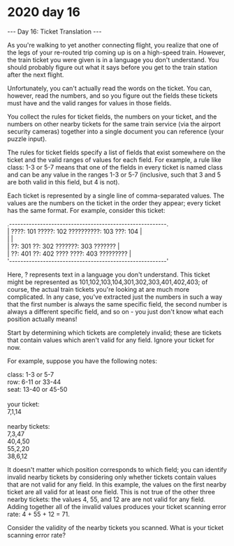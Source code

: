 # 2020 day 16

--- Day 16: Ticket Translation ---

As you're walking to yet another connecting flight, you realize that one of the legs of your re-routed trip coming up is on a high-speed train. However, the train ticket you were given is in a language you don't understand. You should probably figure out what it says before you get to the train station after the next flight.



Unfortunately, you can't actually read the words on the ticket. You can, however, read the numbers, and so you figure out the fields these tickets must have and the valid ranges for values in those fields.



You collect the rules for ticket fields, the numbers on your ticket, and the numbers on other nearby tickets for the same train service (via the airport security cameras) together into a single document you can reference (your puzzle input).



The rules for ticket fields specify a list of fields that exist somewhere on the ticket and the valid ranges of values for each field. For example, a rule like class: 1-3 or 5-7 means that one of the fields in every ticket is named class and can be any value in the ranges 1-3 or 5-7 (inclusive, such that 3 and 5 are both valid in this field, but 4 is not).



Each ticket is represented by a single line of comma-separated values. The values are the numbers on the ticket in the order they appear; every ticket has the same format. For example, consider this ticket:



.--------------------------------------------------------.\
| ????: 101    ?????: 102   ??????????: 103     ???: 104 |\
|                                                        |\
| ??: 301  ??: 302             ???????: 303      ??????? |\
| ??: 401  ??: 402           ???? ????: 403    ????????? |\
'--------------------------------------------------------'



Here, ? represents text in a language you don't understand. This ticket might be represented as 101,102,103,104,301,302,303,401,402,403; of course, the actual train tickets you're looking at are much more complicated. In any case, you've extracted just the numbers in such a way that the first number is always the same specific field, the second number is always a different specific field, and so on - you just don't know what each position actually means!



Start by determining which tickets are completely invalid; these are tickets that contain values which aren't valid for any field. Ignore your ticket for now.



For example, suppose you have the following notes:



class: 1-3 or 5-7\
row: 6-11 or 33-44\
seat: 13-40 or 45-50\
\
your ticket:\
7,1,14\
\
nearby tickets:\
7,3,47\
40,4,50\
55,2,20\
38,6,12



It doesn't matter which position corresponds to which field; you can identify invalid nearby tickets by considering only whether tickets contain values that are not valid for any field. In this example, the values on the first nearby ticket are all valid for at least one field. This is not true of the other three nearby tickets: the values 4, 55, and 12 are are not valid for any field. Adding together all of the invalid values produces your ticket scanning error rate: 4 + 55 + 12 = 71.



Consider the validity of the nearby tickets you scanned. What is your ticket scanning error rate?



